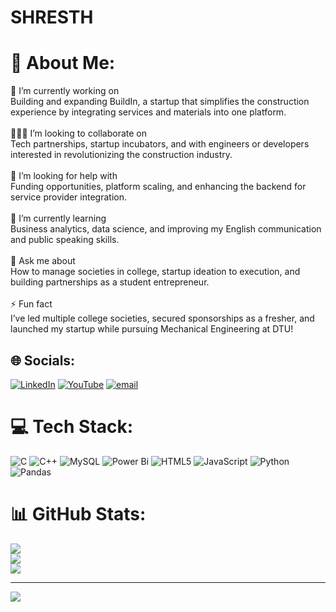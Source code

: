 # SHRESTH
# 💫 About Me:
🔭 I’m currently working on<br>Building and expanding BuildIn, a startup that simplifies the construction experience by integrating services and materials into one platform.<br><br>🧑‍🤝‍🧑 I’m looking to collaborate on<br>Tech partnerships, startup incubators, and with engineers or developers interested in revolutionizing the construction industry.<br><br>🤝 I’m looking for help with<br>Funding opportunities, platform scaling, and enhancing the backend for service provider integration.<br><br>🌱 I’m currently learning<br>Business analytics, data science, and improving my English communication and public speaking skills.<br><br>💬 Ask me about<br>How to manage societies in college, startup ideation to execution, and building partnerships as a student entrepreneur.<br><br>⚡ Fun fact<br>I’ve led multiple college societies, secured sponsorships as a fresher, and launched my startup while pursuing Mechanical Engineering at DTU!


## 🌐 Socials:
[![LinkedIn](https://img.shields.io/badge/LinkedIn-%230077B5.svg?logo=linkedin&logoColor=white)](https://linkedin.com/in/https://www.linkedin.com/in/shresth-33765b288?utm_source=share&utm_campaign=share_via&utm_content=profile&utm_medium=android_app) [![YouTube](https://img.shields.io/badge/YouTube-%23FF0000.svg?logo=YouTube&logoColor=white)](https://youtube.com/@https://youtube.com/@shresthdtu?si=IfKgOYFeFV5rgxco) [![email](https://img.shields.io/badge/Email-D14836?logo=gmail&logoColor=white)](mailto:shresthprajapati040@gmail.com) 

# 💻 Tech Stack:
![C](https://img.shields.io/badge/c-%2300599C.svg?style=for-the-badge&logo=c&logoColor=white) ![C++](https://img.shields.io/badge/c++-%2300599C.svg?style=for-the-badge&logo=c%2B%2B&logoColor=white) ![MySQL](https://img.shields.io/badge/mysql-4479A1.svg?style=for-the-badge&logo=mysql&logoColor=white) ![Power Bi](https://img.shields.io/badge/power_bi-F2C811?style=for-the-badge&logo=powerbi&logoColor=black) ![HTML5](https://img.shields.io/badge/html5-%23E34F26.svg?style=for-the-badge&logo=html5&logoColor=white) ![JavaScript](https://img.shields.io/badge/javascript-%23323330.svg?style=for-the-badge&logo=javascript&logoColor=%23F7DF1E) ![Python](https://img.shields.io/badge/python-3670A0?style=for-the-badge&logo=python&logoColor=ffdd54) ![Pandas](https://img.shields.io/badge/pandas-%23150458.svg?style=for-the-badge&logo=pandas&logoColor=white)
# 📊 GitHub Stats:
![](https://github-readme-stats.vercel.app/api?username=shresth&theme=dark&hide_border=false&include_all_commits=false&count_private=false)<br/>
![](https://nirzak-streak-stats.vercel.app/?user=shresth&theme=dark&hide_border=false)<br/>
![](https://github-readme-stats.vercel.app/api/top-langs/?username=shresth&theme=dark&hide_border=false&include_all_commits=false&count_private=false&layout=compact)

---
[![](https://visitcount.itsvg.in/api?id=shresth&icon=0&color=0)](https://visitcount.itsvg.in)

<!-- Proudly created with GPRM ( https://gprm.itsvg.in ) -->
